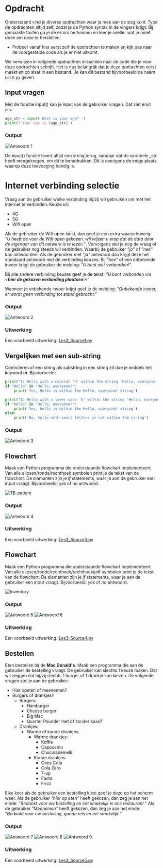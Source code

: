 # Opdracht
Onderstaand vind je diverse opdrachten waar je mee aan de slag kunt. Type de opdrachten altijd zelf, zodat je de Python syntax in de vingers krijgt. Bij gemaakte fouten ga je de errors herkennen en leer je sneller wat je moet doen om deze te herstellen.

* Probeer vanaf hier eerst zelf de opdrachten te maken en kijk pas naar de voorgestelde code als je er niet uitkomt.

We verwijzen in volgende opdrachten misschien naar de code die je voor deze opdrachten schrijft. Het is dus belangrijk dat je deze opdrachten eerst maakt en op slaat in een bestand. Je kan dit bestand bijvoorbeeld de naam `Les3.py` geven. 

## Input vragen
Met de functie input() kan je input van de gebruiker vragen. Dat ziet eruit als:

```python
age_str = input('What is your age? ')
print(f'Your age is {age_str}')

```

### Output
![Antwoord 1](./Images/Les3-Antwoord_1.png)


De input() functie levert altijd een string terug, vandaar dat de variabele _str heeft meegekregen, om dit te benadrukken. Dit is overigens de enige plaats waarop deze toevoeging handig is.


# Internet verbinding selectie
Vraag aan de gebruiker welke verbinding hij/zij wil gebruiken om met het internet te verbinden. Keuze uit:
- 4G
- 5G
- Wifi open

Als de gebruiker de Wifi open kiest, dan geef je een extra waarschuwing:
*"U heeft de voor de Wifi open gekozen, wij wijzen u erop dat de data door de eigenaar van dit netwerk is te lezen."*. Vervolgens stel je nog de vraag of de gebruiker nog steeds wil verbinden. Waarbij de gebruiker *"ja"* of *"nee"* kan antwoorden. Als de gebruiker met *"ja"* antwoord dan krijgt deze het standaard antwoord met de verbinding keuzes. Bij *"nee"* of een onbekende invoer krijgt de gebruiker de melding: *"U bent niet verbonden!"*.

Bij alle andere verbinding keuzes geef je de tekst: *"U bent verbonden via \<**hier de gekozen verbinding plaatsen**>!"*

Wanneer je onbekende invoer krijgt geef je de melding: *"Onbekende invoer, er wordt geen verbinding tot stand gebracht."*


### Output
![Antwoord 2](./Images/Les3-Antwoord_2.png)

### Uitwerking
Een voorbeeld uitwerking: [Les3_Source1.py](Uitwerkingen%2FLes3_Source1.py)


## Vergelijken met een sub-string
Controleren of een string als substring in een string zit doe je middels het keyword **in**. Bijvoorbeeld:

```python
print("Is Hello with a capital 'H' within the string 'Hello, everyone!'")
if "Hello" in "Hello, everyone!":
    print('Yes, Hello is within the Hello, everyone! string')

print("Is Hello with a lower case 'h' within the string 'Hello, everyone!'")
if "hello" in "Hello, everyone!":
    print('Yes, hello is within the Hello, everyone! string')
else:
    print('No, hello with small letters in not within the string')

```

### Output
![Antwoord 3](./Images/Les3-Antwoord_3.png)


## Flowchart
Maak een Python programma die onderstaande flowchart implementeert.
Van alle elipsen/ronde/rechthoek symbolen print je de tekst van de flowchart. De diamanten zijn je *if* statements, waar je aan de gebruiker een input vraagt. Bijvoorbeeld: yes of no antwoord.

![TB-patient](./Images/tb-diagnosis.png)

### Output
![Antwoord 4](./Images/Les3-Antwoord_4.png)

### Uitwerking
Een voorbeeld uitwerking: [Les3_Source3.py](Uitwerkingen%2FLes3_Source3.py)

## Flowchart
Maak een Python programma die onderstaande flowchart implementeert.
Van alle elipsen/ronde/rechthoek/rechthoekgolf symbolen print je de tekst van de flowchart. De diamanten zijn je *if* statements, waar je aan de gebruiker een input vraagt. Bijvoorbeeld: *yes* of *no* antwoord.

![Inventory](./Images/inventory-process-chart.png)

### Output
![Antwoord 5](./Images/Les3-Antwoord_5.png)
![Antwoord 6](./Images/Les3-Antwoord_6.png)

### Uitwerking
Een voorbeeld uitwerking: [Les3_Source4.py](Uitwerkingen%2FLes3_Source4.py)

## Bestellen
Eten bestellen bij de **Mac Donald's**.
Maak een programma die aan de gebruiker de bestelling vraagt. De gebruiker kan slechts 1 keuze maken. Dat wil zeggen dat hij/zij slechts 1 burger of 1 drankje kan kiezen. 
De volgende vragen stel je aan de gebruiker:
- Hier opeten of meenemen?
- Burgers of drankjes?
    - Burgers:
        - Hamburger
        - Cheese burger
        - Big Mac
        - Quarter Pounder met of zonder kaas?
    - Drankjes:
        - Warme of koude drankjes:
            - Warme drankjes:
                - Koffie
                - Cappucino
                - Chocolademelk
            - Koude drankjes:
                - Coca Cola
                - Cola Zero
                - 7-up
                - Fanta
                - Fristi

Elke keer als de gebruiker een bestelling kiest geef je deze op het scherm weer.
Als de gebruiker *"hier op eten"* heeft gekozen, dan zeg je aan het einde: "*Bedankt voor uw bestelling en eet smakelijk in ons restaurant.*"
Als de gebruiker *"Meenemen"* heeft gekozen, dan zeg je aan het einde: "*Bedankt voor uw bestelling, goede reis en eet smakelijk.*"

### Output
![Antwoord 7](./Images/Les3-Antwoord_7.png)
![Antwoord 8](./Images/Les3-Antwoord_8.png)
![Antwoord 9](./Images/Les3-Antwoord_9.png)

### Uitwerking
Een voorbeeld uitwerking: [Les3_Source5.py](Uitwerkingen%2FLes3_Source5.py)